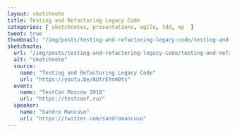 ```yaml
---
layout: sketchnote
title: Testing and Refactoring Legacy Code
categories: [ sketchnotes, presentations, agile, tdd, xp  ]
tweet: true
thumbnail: "/img/posts/testing-and-refactoring-legacy-code/testing-and-refactoring-legacy-code-tn.jpg"
sketchnote:
  url: "/img/posts/testing-and-refactoring-legacy-code/testing-and-refactoring-legacy-code.jpg"
  alt: "sketchnote"
  source:
    name: "Testing and Refactoring Legacy Code"
    url: "https://youtu.be/AUtrEYnm0ts"
  event:
    name: "TestCon Moscow 2018"
    url: "https://testconf.ru/"
  speaker:
    name: "Sandro Mancuso"
    url: "https://twitter.com/sandromancuso"
---
```


